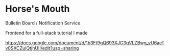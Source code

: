 # Horse's Mouth
Bulletin Board / Notification Service

Frontend for a full-stack tutorial I made

https://docs.google.com/document/d/1b3Ft9gQ693XJG3qVLZBwg_yU6aeTv0SXCZuIQtjhUII/edit?usp=sharing
